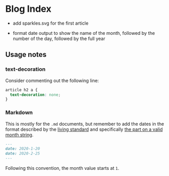 # Blog Index

- add sparkles.svg for the first article

- format date output to show the name of the month, followed by the number of the day, followed by the full year

## Usage notes

### text-decoration

Consider commenting out the following line:

```css
article h2 a {
  text-decoration: none;
}
```

### Markdown

This is mostly for the `.md` documents, but remember to add the dates in the format described by the [living standard](https://html.spec.whatwg.org/multipage/text-level-semantics.html#the-time-element) and specifically [the part on a valid month string](https://html.spec.whatwg.org/multipage/common-microsyntaxes.html#valid-month-string).

```md
---
date: 2020-1-20
date: 2020-2-25
---
```

Following this convention, the month value starts at `1`.

